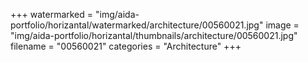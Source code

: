 +++
watermarked = "img/aida-portfolio/horizantal/watermarked/architecture/00560021.jpg"
image = "img/aida-portfolio/horizantal/thumbnails/architecture/00560021.jpg"
filename = "00560021"
categories = "Architecture"
+++
